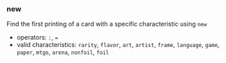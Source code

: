 ### new

Find the first printing of a card with a specific characteristic using `new`
- operators: `:`, `=`
- valid characteristics: `rarity`, `flavor`, `art`, `artist`, `frame`, `language`,
`game`, `paper`, `mtgo`, `arena`, `nonfoil`, `foil`